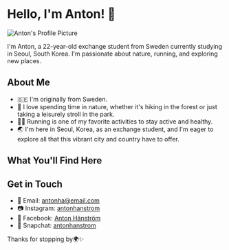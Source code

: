 # Hello, I'm Anton! 👋

![Anton's Profile Picture](![Profilbild_Facebook](https://github.com/turizten/turizten/assets/30989420/e4064844-033d-46a5-a7d0-086bebe138d9)
)

I'm Anton, a 22-year-old exchange student from Sweden currently studying in Seoul, South Korea. I'm passionate about nature, running, and exploring new places.

## About Me

- 🇸🇪 I'm originally from Sweden.
- 🌿 I love spending time in nature, whether it's hiking in the forest or just taking a leisurely stroll in the park.
- 🏃‍♂️ Running is one of my favorite activities to stay active and healthy.
- 🌏 I'm here in Seoul, Korea, as an exchange student, and I'm eager to explore all that this vibrant city and country have to offer.

## What You'll Find Here

## Get in Touch

- 📧 Email: antonha@email.com
- 📷 Instagram: [antonhanstrom](https://www.instagram.com/antonhanstrom/)
- 📖 Facebook: [Anton Hänström](https://sv-se.facebook.com/anton.hanstrom.9)
- 👻 Snapchat: [antonhanstrom](https://scontent.xx.fbcdn.net/v/t1.15752-9/373358951_1030653194760140_5462612731658241803_n.jpg?stp=dst-jpg_p206x206&_nc_cat=103&ccb=1-7&_nc_sid=aee45a&_nc_ohc=wJNr2A3xH00AX-F5LIi&_nc_ad=z-m&_nc_cid=0&_nc_ht=scontent.xx&oh=03_AdSv92OeB54X5MQD4jZ87iMmUnqTVk0liccIrigTB4836A&oe=65211BD9)

Thanks for stopping by🌍✨

